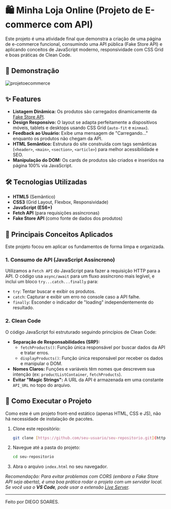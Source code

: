 # 🛍️ Minha Loja Online (Projeto de E-commerce com API)

Este projeto é uma atividade final que demonstra a criação de uma página de e-commerce funcional, consumindo uma API pública (Fake Store API) e aplicando conceitos de JavaScript moderno, responsividade com CSS Grid e boas práticas de Clean Code.

## 🚀 Demonstração

![projetoecommerce](https://github.com/user-attachments/assets/83e48ef1-66ad-4bf2-94f3-03bf08dd5458)


## ✨ Features

* **Listagem Dinâmica:** Os produtos são carregados dinamicamente da [Fake Store API](https://fakestoreapi.com/).
* **Design Responsivo:** O layout se adapta perfeitamente a dispositivos móveis, tablets e desktops usando CSS Grid (`auto-fit` e `minmax`).
* **Feedback ao Usuário:** Exibe uma mensagem de "Carregando..." enquanto os produtos não chegam da API.
* **HTML Semântico:** Estrutura do site construída com tags semânticas (`<header>`, `<main>`, `<section>`, `<article>`) para melhor acessibilidade e SEO.
* **Manipulação do DOM:** Os cards de produtos são criados e inseridos na página 100% via JavaScript.

## 🛠️ Tecnologias Utilizadas

* **HTML5** (Semântico)
* **CSS3** (Grid Layout, Flexbox, Responsividade)
* **JavaScript (ES6+)**
* **Fetch API** (para requisições assíncronas)
* **Fake Store API** (como fonte de dados dos produtos)

## 📖 Principais Conceitos Aplicados

Este projeto focou em aplicar os fundamentos de forma limpa e organizada.

### 1. Consumo de API (JavaScript Assíncrono)

Utilizamos a `Fetch API` do JavaScript para fazer a requisição HTTP para a API. O código usa `async/await` para um fluxo assíncrono mais legível, e inclui um bloco `try...catch...finally` para:
* `try`: Tentar buscar e exibir os produtos.
* `catch`: Capturar e exibir um erro no console caso a API falhe.
* `finally`: Esconder o indicador de "loading" independentemente do resultado.

### 2. Clean Code

O código JavaScript foi estruturado seguindo princípios de Clean Code:

* **Separação de Responsabilidades (SRP):**
    * `fetchProducts()`: Função única responsável por buscar dados da API e tratar erros.
    * `displayProducts()`: Função única responsável por receber os dados e manipular o DOM.
* **Nomes Claros:** Funções e variáveis têm nomes que descrevem sua intenção (ex: `productListContainer`, `fetchProducts`).
* **Evitar "Magic Strings":** A URL da API é armazenada em uma constante `API_URL` no topo do arquivo.

## 🏁 Como Executar o Projeto

Como este é um projeto front-end estático (apenas HTML, CSS e JS), não há necessidade de instalação de pacotes.

1.  Clone este repositório:
    ```bash
    git clone [https://github.com/seu-usuario/seu-repositorio.git](https://github.com/seu-usuario/seu-repositorio.git)
    ```
2.  Navegue até a pasta do projeto:
    ```bash
    cd seu-repositorio
    ```
3.  Abra o arquivo `index.html` no seu navegador.

*Recomendação: Para evitar problemas com CORS (embora a Fake Store API seja aberta), é uma boa prática rodar o projeto com um servidor local. Se você usa o **VS Code**, pode usar a extensão [Live Server](https://marketplace.visualstudio.com/items?itemName=ritwickdey.LiveServer).*

---

Feito por DIEGO SOARES.
